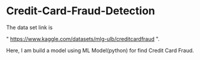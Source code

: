 # Credit-Card-Fraud-Detection

The data set link is 

" https://www.kaggle.com/datasets/mlg-ulb/creditcardfraud ".

Here, I am build a model using ML Model(python) for find Credit Card Fraud.
